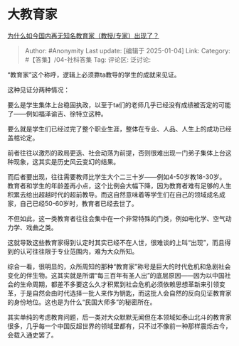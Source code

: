 # 大教育家
[为什么如今国内再无知名教育家（教授/专家）出现了？](https://www.zhihu.com/question/271031313/answer/71182858139)

> Author: #Anonymity
> Last update: [编辑于 2025-01-04]
> Link:
> Category: #【答集】/04-社科答集 
> Tag: 
> 评论区:
> 泛讨论:

“教育家”这个称呼，逻辑上必须靠ta教导的学生的成就来见证。

这种见证分两种情况：

要么是学生集体上台稳固执政，以至于ta们的老师几乎已经没有成绩被否定的可能了——例如福泽谕吉、徐特立这种。

要么就是学生们已经过完了整个职业生涯，整体在专业、人品、人生上的成功已经盖棺论定。

前者往往以激烈的政局更迭、社会动荡为前提，否则很难出现一门弟子集体上台这种现象，这其实是历史风云变幻的结果。

而后者要出现，往往需要教师比学生大个二三十岁——例如4-50岁教18-30岁。教育者和学生的年龄差再小点，这个比例会大幅下降，因为教育者难有足够的人生积累去给出超越时代的超前教导。而这自然意味着等学生们在自己的领域成名成家，自己已经50-60岁时，教育者已经去世了。

不但如此，这一类教育者往往会集中在一个非常特殊的门类，例如电化学、空气动力学、戏曲之类。

这就导致这些教育家得到认定时其实已经不在人世，很难谈的上叫“出现”，而且得到的认可往往限于专业范围内，难为大众所知。

综合一看，很明显的，众所周知的那种“教育家”称号是巨大的时代危机和急剧社会变化的伴生物。这其实就是所谓“每三百年有圣人出”的底层原因——因为以中国社会的生命周期，都差不多要这么久才积累到社会危机必须依赖思想革新来引领变革，于是自然会由时代选择一批人来作为钥匙，而这批人会自然的反向见证教育家的身份地位。这也是为什么“民国大师多”的秘密所在。

其实单纯的考虑教育问题，后一类对大众默默无闻但在本领域如泰山北斗的教育家很多，几乎每一个中国反超世界的领域里都有，只不过不像前一种那样震烁古今，会载入通史罢了。